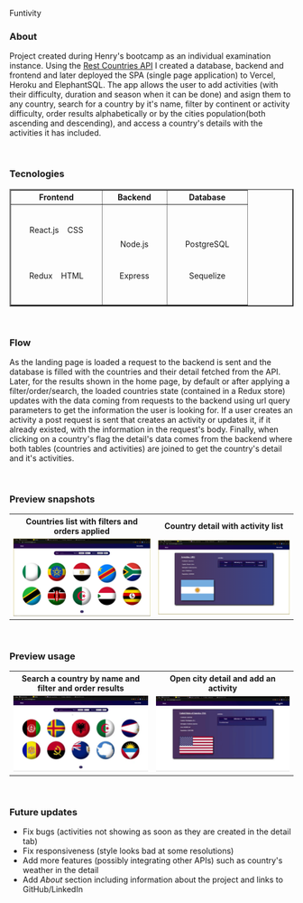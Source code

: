 Funtivity

### About

Project created during Henry's bootcamp as an individual examination instance. Using the [Rest Countries API](https://restcountries.eu/rest/v2/all/) I created a database, backend and frontend and later deployed the SPA (single page application) to Vercel, Heroku and ElephantSQL. The app allows the user to add activities (with their difficulty, duration and season when it can be done) and asign them to any country, search for a country by it's name, filter by continent or activity difficulty, order results alphabetically or by the cities population(both ascending and descending), and access a country's details with the activities it has included.

</br>

### Tecnologies

<table width = "70%" align = "center" border = "2px">
	<tr>
		<th style = "text-align: center;"> Frontend </th>
		<th style = "text-align: center;"> Backend </th>
		<th style = "text-align: center;"> Database </th>
	</tr>
	<tr>
		<td>
			<p align = "center" style = "margin-top: 10px; padding: 25px"> React.js &nbsp;&nbsp; CSS </p>
			<p align = "center" style = "margin-top: 10px; padding: 25px"> Redux &nbsp;&nbsp; HTML </p>
		</td>
		<td>
			<p align = "center" style = "margin-top: 10px; padding: 25px"> Node.js </p> 
			<p align = "center"> Express </p>
		</td>
		<td>
			<p align = "center" style = "margin-top: 10px; padding: 25px"> PostgreSQL </p> 
			<p align = "center"> Sequelize </p>
		</td>
	</tr>
</table>

</br>

### Flow

As the landing page is loaded a request to the backend is sent and the database is filled with the countries and their detail fetched from the API. Later, for the results shown in the home page, by default or after applying a filter/order/search, the loaded countries state (contained in a Redux store) updates with the data coming from requests to the backend using url query parameters to get the information the user is looking for. If a user creates an activity a post request is sent that creates an activity or updates it, if it already existed, with the information in the request's body. Finally, when clicking on a country's flag the detail's data comes from the backend where both tables (countries and activities) are joined to get the country's detail and it's activities.

</br>

### Preview snapshots

<table width = "60%" align = "center">
	<tr>
		<th> Countries list with filters and orders applied </th>
		<th> Country detail with activity list </th>
	</tr>
	<tr>
		<td> <img src = "./assets/countries1.png" alt = "" width = "100%"> </td>
		<td> <img src = "./assets/countries2.png" alt = "" width = "100%"> </td>
	</tr>
</table>

</br>

### Preview usage

<table width = "60%" align = "center">
	<tr>
		<th> Search a country by name and filter and order results </th>
		<th> Open city detail and add an activity </th>
	</tr>
	<tr>
		<td> <img src = "./assets/countries3.gif" alt = "" width = "100%"> </td>
		<td> <img src = "./assets/countries4.gif" alt = "" width = "100%"> </td>
	</tr>
</table>

</br>

### Future updates

* Fix bugs (activities not showing as soon as they are created in the detail tab)
* Fix responsiveness (style looks bad at some resolutions)
* Add more features (possibly integrating other APIs) such as country's weather in the detail
* Add _About_ section including information about the project and links to GitHub/LinkedIn
